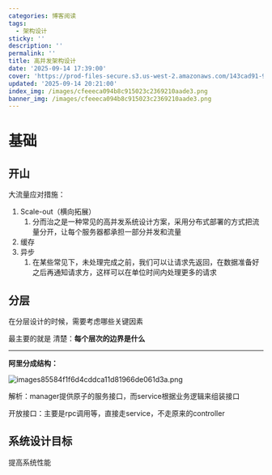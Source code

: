 ```yaml
---
categories: 博客阅读
tags:
  - 架构设计
sticky: ''
description: ''
permalink: ''
title: 高并发架构设计
date: '2025-09-14 17:39:00'
cover: 'https://prod-files-secure.s3.us-west-2.amazonaws.com/143cad91-961b-48b0-82dc-78fbb6eb5abe/ef1d6779-f59d-4ac8-939c-739233d734ec/wallhaven-vpx9g3.png?X-Amz-Algorithm=AWS4-HMAC-SHA256&X-Amz-Content-Sha256=UNSIGNED-PAYLOAD&X-Amz-Credential=ASIAZI2LB466QJT5V4X6%2F20250920%2Fus-west-2%2Fs3%2Faws4_request&X-Amz-Date=20250920T060048Z&X-Amz-Expires=3600&X-Amz-Security-Token=IQoJb3JpZ2luX2VjEG0aCXVzLXdlc3QtMiJHMEUCIDSDX8Qx0NfGlxRU9l%2FYdnHy6LJgZN5gS%2FkgT6tnDpPeAiEAno5iVC5DJhmjodEMR4tJo%2Bo8OLqdZMJl8ijLpfi61K4qiAQI5v%2F%2F%2F%2F%2F%2F%2F%2F%2F%2FARAAGgw2Mzc0MjMxODM4MDUiDNP92QMvBwKAmzpVsyrcA2kRXNuzINvsERmsmwpZwW1o34vHqjnhv3J5rNbLQsKX%2FPiAGSug3ZZsIWoLcakkh%2B6nxn1SMGevZyvDEELzvvQtQMSkyeBHqk4RMAtPaK1k3dY%2FTikGcQp5wJyXwf3VoR6NUWQbuJwGMYTW2CrLGuup5%2F2YoX6LBHLb9x5rMfmCs%2F5HvURaO3TQlVEr7xUaSEPfmitPT%2FKs5WP3VE4CwQ7eH3MPYDCIcKFgzEki%2Fm2Vz98XJGkxJhH56lI9bJ3kzBe3ARNs6ipRKSbdxrMk0oOpBtx70%2FzE%2F2DrU9WqmfC92N8jVa9CUCL5j6Tpme6BeQOYvpMfZN90y08QopKbd6GgtrOPIfQ5%2BewVieeDDN3MSs7%2FgKvjbp0uu2y99OGHvZLHCxTjOMW3QIGi4zODLu%2Ftkll%2BvOrgOf2o%2FlE9ZRMpYlKRR7Yh1IbiGzs259ihPI5P3w1tnSOnJ33ww%2FxNkkFtlQBtnCgLT%2FirkSF92Qkipv2c7By1e6c7Z6Y64g85irVbYCn2ot4%2Fu6xDjVvPPEDJPNOPTlrbbHpKjRrBLv3cq8Aoti6jAOHYCPrGUP8%2F%2BJNFo5TVjDXftmVEz31YR1fJBGJUmE1Q41EbmVCROpEJQjR%2FNnK5aXnm0DG5MIXouMYGOqUB1Lu1PRXX%2FPXeCEKLV94G7SprnmQBq5lJyy3PAtkGXsaRIfMtfoZhws1LaT9upvKGkj4v5QVVofYPwPq4xPutvtM7rCyZC7TMmJQDGeXVDSrvFHWblHpsnwkjKWNrwXPMKv0YcRAL%2FFZYUTaEjkSWDhO950%2FdeYkAv3fiGVeMWj0g82LqTwtbHX7m6loEeIDVDWw4crQFKLm4%2B%2BGkryCJS%2FsX7Tve&X-Amz-Signature=d3290e1b6218cc5d1d157b802c50ac62e052e48b1221993a609b3871c6a98cee&X-Amz-SignedHeaders=host&x-amz-checksum-mode=ENABLED&x-id=GetObject'
updated: '2025-09-14 20:21:00'
index_img: /images/cfeeeca094b8c915023c2369210aade3.png
banner_img: /images/cfeeeca094b8c915023c2369210aade3.png
---
```


# 基础


## 开山


大流量应对措施：

1. Scale-out（横向拓展）
    1. 分而治之是一种常见的高并发系统设计方案，采用分布式部署的方式把流量分开，让每个服务器都承担一部分并发和流量
2. 缓存
3. 异步
    1. 在某些常见下，未处理完成之前，我们可以让请求先返回，在数据准备好之后再通知请求方，这样可以在单位时间内处理更多的请求

## 分层


在分层设计的时候，需要考虑哪些关键因素


最主要的就是 清楚：**每个层次的边界是什么**


---


**阿里分成结构：**


![images85584f1f6d4cddca11d81966de061d3a.png](/images/76b91b81b572afd296408e6ff7e2451f.png)


解析：manager提供原子的服务接口，而service根据业务逻辑来组装接口


开放接口：主要是rpc调用等，直接走service，不走原来的controller


## 系统设计目标


提高系统性能

